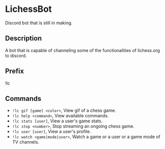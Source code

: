 # LichessBot
Discord bot that is still in making.

## Description
A bot that is capable of channeling some of the functionalities of lichess.org to discord.

## Prefix
!lc 

## Commands
* `!lc gif [game] <color>`, View gif of a chess game.
* `!lc help <command>`, View available commands.
* `!lc stats [user]`, View a user's game stats.
* `!lc stop <number>`, Stop streaming an ongoing chess game.
* `!lc user [user]`, View a user's profile.
* `!lc watch <game|mode|user>`, Watch a game or a user or a game mode of TV channels.